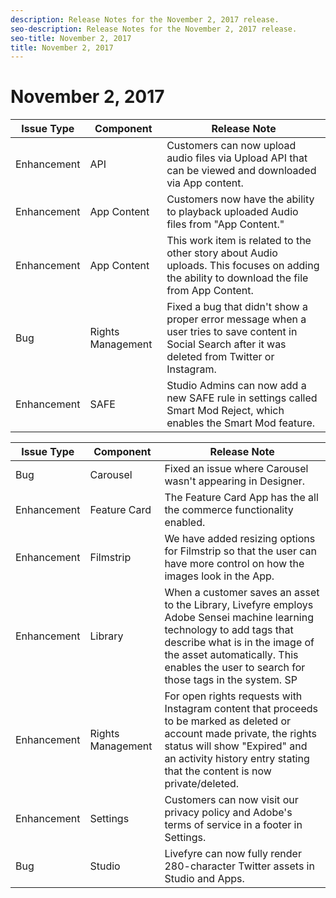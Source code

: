 ```yaml
---
description: Release Notes for the November 2, 2017 release.
seo-description: Release Notes for the November 2, 2017 release.
seo-title: November 2, 2017
title: November 2, 2017
---
```


# November 2, 2017

<table id="table_w3c_yxf_5bb"> 
 <title>Production Release</title> 
 <tgroup cols="3"> 
  <colspec colnum="1" colname="col1" /> 
  <colspec colnum="2" colname="col2" /> 
  <colspec colnum="3" colname="col3" /> 
  <thead> 
   <tr> 
    <th class="entry"> <b>Issue Type</b> </th> 
    <th class="entry"> <b>Component</b> </th> 
    <th class="entry"> <b>Release Note</b> </th> 
   </tr> 
  </thead> 
  <tbody> 
   <tr> 
    <td>Enhancement</td> 
    <td>API</td> 
    <td>Customers can now upload audio files via Upload API that can be viewed and downloaded via App content.</td> 
   </tr> 
   <tr> 
    <td>Enhancement</td> 
    <td>App Content</td> 
    <td>Customers now have the ability to playback uploaded Audio files from "App Content."</td> 
   </tr> 
   <tr> 
    <td>Enhancement</td> 
    <td>App Content</td> 
    <td>This work item is related to the other story about Audio uploads. This focuses on adding the ability to download the file from App Content.</td> 
   </tr> 
   <tr> 
    <td>Bug</td> 
    <td>Rights Management</td> 
    <td>Fixed a bug that didn't show a proper error message when a user tries to save content in Social Search after it was deleted from Twitter or Instagram.</td> 
   </tr> 
   <tr> 
    <td>Enhancement</td> 
    <td>SAFE</td> 
    <td>Studio Admins can now add a new SAFE rule in settings called Smart Mod Reject, which enables the Smart Mod feature.</td> 
   </tr> 
  </tbody> 
 </tgroup> 
</table>

<table id="table_bxb_kxf_5bb"> 
 <title>UAT Release</title> 
 <tgroup cols="3"> 
  <colspec colnum="1" colname="col1" /> 
  <colspec colnum="2" colname="col2" /> 
  <colspec colnum="3" colname="col3" /> 
  <thead> 
   <tr> 
    <th class="entry"> <b>Issue Type</b> </th> 
    <th class="entry"> <b>Component</b> </th> 
    <th class="entry"> <b>Release Note</b> </th> 
   </tr> 
  </thead> 
  <tbody> 
   <tr> 
    <td>Bug</td> 
    <td>Carousel</td> 
    <td>Fixed an issue where Carousel wasn't appearing in Designer.</td> 
   </tr> 
   <tr> 
    <td>Enhancement</td> 
    <td>Feature Card</td> 
    <td>The Feature Card App has the all the commerce functionality enabled.</td> 
   </tr> 
   <tr> 
    <td>Enhancement</td> 
    <td>Filmstrip</td> 
    <td>We have added resizing options for Filmstrip so that the user can have more control on how the images look in the App.</td> 
   </tr> 
   <tr> 
    <td>Enhancement</td> 
    <td>Library</td> 
    <td>When a customer saves an asset to the Library, Livefyre employs Adobe Sensei machine learning technology to add tags that describe what is in the image of the asset automatically. This enables the user to search for those tags in the system. SP</td> 
   </tr> 
   <tr> 
    <td>Enhancement</td> 
    <td>Rights Management</td> 
    <td>For open rights requests with Instagram content that proceeds to be marked as deleted or account made private, the rights status will show "Expired" and an activity history entry stating that the content is now private/deleted.</td> 
   </tr> 
   <tr> 
    <td>Enhancement</td> 
    <td>Settings</td> 
    <td>Customers can now visit our privacy policy and Adobe's terms of service in a footer in Settings.</td> 
   </tr> 
   <tr> 
    <td>Bug</td> 
    <td>Studio</td> 
    <td>Livefyre can now fully render 280-character Twitter assets in Studio and Apps.</td> 
   </tr> 
  </tbody> 
 </tgroup> 
</table>

